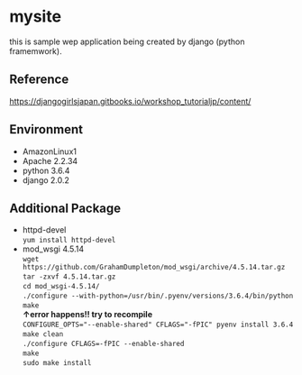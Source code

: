 # mysite
this is sample wep application being created by django (python framemwork).   
## **Reference**  
<https://djangogirlsjapan.gitbooks.io/workshop_tutorialjp/content/>

## Environment
* AmazonLinux1
* Apache  2.2.34
* python  3.6.4
* django  2.0.2

## Additional Package
* httpd-devel  
`yum install httpd-devel`
* mod_wsgi 4.5.14  
`wget https://github.com/GrahamDumpleton/mod_wsgi/archive/4.5.14.tar.gz`  
`tar -zxvf 4.5.14.tar.gz`  
`cd mod_wsgi-4.5.14/`  
`./configure --with-python=/usr/bin/.pyenv/versions/3.6.4/bin/python`  
`make`  
**↑error happens!! try to recompile**    
`CONFIGURE_OPTS="--enable-shared" CFLAGS="-fPIC" pyenv install 3.6.4`  
`make clean`  
`./configure CFLAGS=-fPIC --enable-shared`  
`make`  
`sudo make install`  
  
